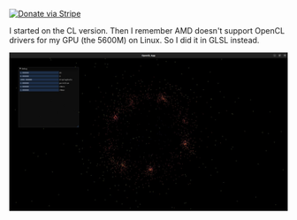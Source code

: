 [![Donate via Stripe](https://img.shields.io/badge/Donate-Stripe-green.svg)](https://buy.stripe.com/00gbJZ0OdcNs9zi288)<br>

I started on the CL version.  Then I remember AMD doesn't support OpenCL drivers for my GPU (the 5600M) on Linux. So I did it in GLSL instead.

![](pics/pic1.png)
